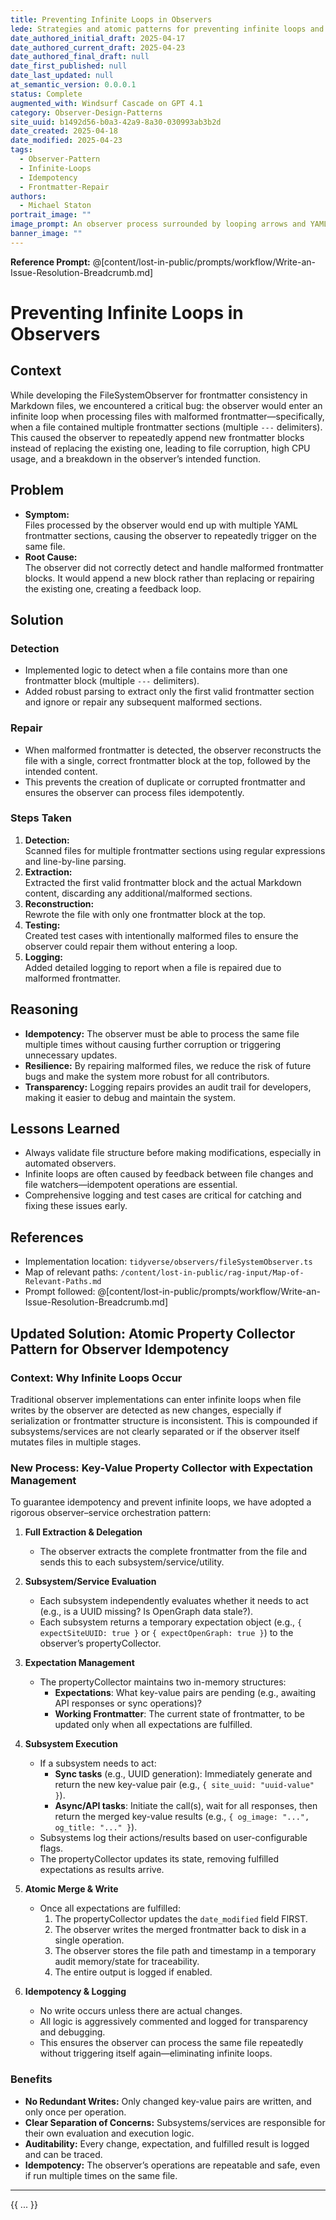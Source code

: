 ```yaml
---
title: Preventing Infinite Loops in Observers
lede: Strategies and atomic patterns for preventing infinite loops and redundant writes in observers, with robust frontmatter repair and idempotency.
date_authored_initial_draft: 2025-04-17
date_authored_current_draft: 2025-04-23
date_authored_final_draft: null
date_first_published: null
date_last_updated: null
at_semantic_version: 0.0.0.1
status: Complete
augmented_with: Windsurf Cascade on GPT 4.1
category: Observer-Design-Patterns
site_uuid: b1492d56-b0a3-42a9-8a30-030993ab3b2d
date_created: 2025-04-18
date_modified: 2025-04-23
tags:
  - Observer-Pattern
  - Infinite-Loops
  - Idempotency
  - Frontmatter-Repair
authors:
  - Michael Staton
portrait_image: ""
image_prompt: An observer process surrounded by looping arrows and YAML frontmatter blocks, with a shield icon representing prevention of infinite loops and redundant writes.
banner_image: ""
---
```


**Reference Prompt:** @[content/lost-in-public/prompts/workflow/Write-an-Issue-Resolution-Breadcrumb.md]

# Preventing Infinite Loops in Observers

## Context

While developing the FileSystemObserver for frontmatter consistency in Markdown files, we encountered a critical bug: the observer would enter an infinite loop when processing files with malformed frontmatter—specifically, when a file contained multiple frontmatter sections (multiple `---` delimiters). This caused the observer to repeatedly append new frontmatter blocks instead of replacing the existing one, leading to file corruption, high CPU usage, and a breakdown in the observer’s intended function.

## Problem

- **Symptom:**  
  Files processed by the observer would end up with multiple YAML frontmatter sections, causing the observer to repeatedly trigger on the same file.
- **Root Cause:**  
  The observer did not correctly detect and handle malformed frontmatter blocks. It would append a new block rather than replacing or repairing the existing one, creating a feedback loop.

## Solution

### Detection

- Implemented logic to detect when a file contains more than one frontmatter block (multiple `---` delimiters).
- Added robust parsing to extract only the first valid frontmatter section and ignore or repair any subsequent malformed sections.

### Repair

- When malformed frontmatter is detected, the observer reconstructs the file with a single, correct frontmatter block at the top, followed by the intended content.
- This prevents the creation of duplicate or corrupted frontmatter and ensures the observer can process files idempotently.

### Steps Taken

1. **Detection:**  
   Scanned files for multiple frontmatter sections using regular expressions and line-by-line parsing.
2. **Extraction:**  
   Extracted the first valid frontmatter block and the actual Markdown content, discarding any additional/malformed sections.
3. **Reconstruction:**  
   Rewrote the file with only one frontmatter block at the top.
4. **Testing:**  
   Created test cases with intentionally malformed files to ensure the observer could repair them without entering a loop.
5. **Logging:**  
   Added detailed logging to report when a file is repaired due to malformed frontmatter.

## Reasoning

- **Idempotency:** The observer must be able to process the same file multiple times without causing further corruption or triggering unnecessary updates.
- **Resilience:** By repairing malformed files, we reduce the risk of future bugs and make the system more robust for all contributors.
- **Transparency:** Logging repairs provides an audit trail for developers, making it easier to debug and maintain the system.

## Lessons Learned

- Always validate file structure before making modifications, especially in automated observers.
- Infinite loops are often caused by feedback between file changes and file watchers—idempotent operations are essential.
- Comprehensive logging and test cases are critical for catching and fixing these issues early.

## References

- Implementation location: `tidyverse/observers/fileSystemObserver.ts`
- Map of relevant paths: `/content/lost-in-public/rag-input/Map-of-Relevant-Paths.md`
- Prompt followed: @[content/lost-in-public/prompts/workflow/Write-an-Issue-Resolution-Breadcrumb.md]

## Updated Solution: Atomic Property Collector Pattern for Observer Idempotency

### Context: Why Infinite Loops Occur

Traditional observer implementations can enter infinite loops when file writes by the observer are detected as new changes, especially if serialization or frontmatter structure is inconsistent. This is compounded if subsystems/services are not clearly separated or if the observer itself mutates files in multiple stages.

### New Process: Key-Value Property Collector with Expectation Management

To guarantee idempotency and prevent infinite loops, we have adopted a rigorous observer–service orchestration pattern:

1. **Full Extraction & Delegation**
    - The observer extracts the complete frontmatter from the file and sends this to each subsystem/service/utility.

2. **Subsystem/Service Evaluation**
    - Each subsystem independently evaluates whether it needs to act (e.g., is a UUID missing? Is OpenGraph data stale?).
    - Each subsystem returns a temporary expectation object (e.g., `{ expectSiteUUID: true }` or `{ expectOpenGraph: true }`) to the observer’s propertyCollector.

3. **Expectation Management**
    - The propertyCollector maintains two in-memory structures:
      - **Expectations**: What key-value pairs are pending (e.g., awaiting API responses or sync operations)?
      - **Working Frontmatter**: The current state of frontmatter, to be updated only when all expectations are fulfilled.

4. **Subsystem Execution**
    - If a subsystem needs to act:
        - **Sync tasks** (e.g., UUID generation): Immediately generate and return the new key-value pair (e.g., `{ site_uuid: "uuid-value" }`).
        - **Async/API tasks**: Initiate the call(s), wait for all responses, then return the merged key-value results (e.g., `{ og_image: "...", og_title: "..." }`).
    - Subsystems log their actions/results based on user-configurable flags.
    - The propertyCollector updates its state, removing fulfilled expectations as results arrive.

5. **Atomic Merge & Write**
    - Once all expectations are fulfilled:
        1. The propertyCollector updates the `date_modified` field FIRST.
        2. The observer writes the merged frontmatter back to disk in a single operation.
        3. The observer stores the file path and timestamp in a temporary audit memory/state for traceability.
        4. The entire output is logged if enabled.

6. **Idempotency & Logging**
    - No write occurs unless there are actual changes.
    - All logic is aggressively commented and logged for transparency and debugging.
    - This ensures the observer can process the same file repeatedly without triggering itself again—eliminating infinite loops.

### Benefits
- **No Redundant Writes:** Only changed key-value pairs are written, and only once per operation.
- **Clear Separation of Concerns:** Subsystems/services are responsible for their own evaluation and execution logic.
- **Auditability:** Every change, expectation, and fulfilled result is logged and can be traced.
- **Idempotency:** The observer’s operations are repeatable and safe, even if run multiple times on the same file.

---

{{ ... }}